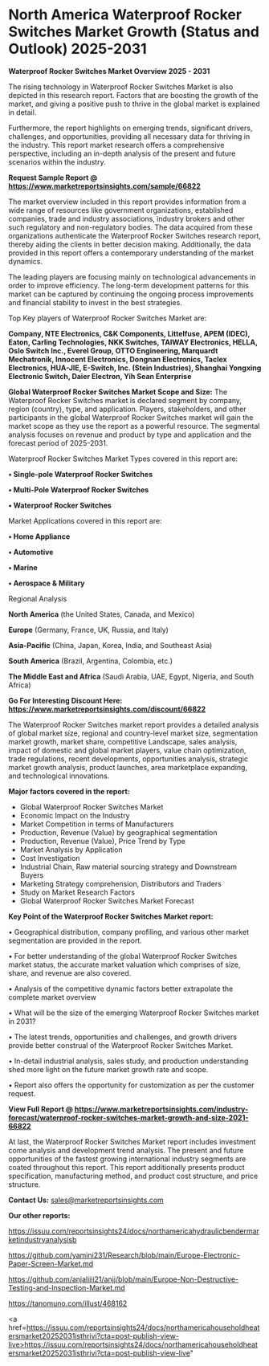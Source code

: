 # North America Waterproof Rocker Switches Market Growth (Status and Outlook) 2025-2031

<Strong> Waterproof Rocker Switches Market Overview 2025 - 2031</strong>

The rising technology in Waterproof Rocker Switches Market is also depicted in this research report. Factors that are boosting the growth of the market, and giving a positive push to thrive in the global market is explained in detail.

Furthermore, the report highlights on emerging trends, significant drivers, challenges, and opportunities, providing all necessary data for thriving in the industry. This report market research offers a comprehensive perspective, including an in-depth analysis of the present and future scenarios within the industry.

<strong>Request Sample Report @ <a href=https://www.marketreportsinsights.com/sample/66822>https://www.marketreportsinsights.com/sample/66822</a></strong>

The market overview included in this report provides information from a wide range of resources like government organizations, established companies, trade and industry associations, industry brokers and other such regulatory and non-regulatory bodies. The data acquired from these organizations authenticate the Waterproof Rocker Switches research report, thereby aiding the clients in better decision making. Additionally, the data provided in this report offers a contemporary understanding of the market dynamics.

The leading players are focusing mainly on technological advancements in order to improve efficiency. The long-term development patterns for this market can be captured by continuing the ongoing process improvements and financial stability to invest in the best strategies.

Top Key players of Waterproof Rocker Switches Market are:

<strong>Company, NTE Electronics, C&K Components, Littelfuse, APEM (IDEC), Eaton, Carling Technologies, NKK Switches, TAIWAY Electronics, HELLA, Oslo Switch Inc., Everel Group, OTTO Engineering, Marquardt Mechatronik, Innocent Electronics, Dongnan Electronics, Taclex Electronics, HUA-JIE, E-Switch, Inc. (Stein Industries), Shanghai Yongxing Electronic Switch, Daier Electron, Yih Sean Enterprise</strong>

<strong><b>Global Waterproof Rocker Switches Market Scope and Size:</b></strong>
The Waterproof Rocker Switches market is declared segment by company, region (country), type, and application. Players, stakeholders, and other participants in the global Waterproof Rocker Switches market will gain the market scope as they use the report as a powerful resource. The segmental analysis focuses on revenue and product by type and application and the forecast period of 2025-2031.

Waterproof Rocker Switches Market Types covered in this report are:

<strong>• Single-pole Waterproof Rocker Switches

• Multi-Pole Waterproof Rocker Switches

• Waterproof Rocker Switches</strong>

Market Applications covered in this report are:

<strong>• Home Appliance

• Automotive

• Marine

• Aerospace & Military</strong> 

Regional Analysis

<strong>North America</strong> (the United States, Canada, and Mexico)

<strong>Europe</strong> (Germany, France, UK, Russia, and Italy)

<strong>Asia-Pacific</strong> (China, Japan, Korea, India, and Southeast Asia)

<strong>South America</strong> (Brazil, Argentina, Colombia, etc.)

<strong>The Middle East and Africa</strong> (Saudi Arabia, UAE, Egypt, Nigeria, and South Africa)

<strong>Go For Interesting Discount Here: <a href=https://www.marketreportsinsights.com/discount/66822>https://www.marketreportsinsights.com/discount/66822</a></strong>

The Waterproof Rocker Switches market report provides a detailed analysis of global market size, regional and country-level market size, segmentation market growth, market share, competitive Landscape, sales analysis, impact of domestic and global market players, value chain optimization, trade regulations, recent developments, opportunities analysis, strategic market growth analysis, product launches, area marketplace expanding, and technological innovations.

<strong><b>Major factors covered in the report:</b></strong>
<ul>
  <li>Global Waterproof Rocker Switches Market </li>
  <li>Economic Impact on the Industry</li>
  <li>Market Competition in terms of Manufacturers</li>
  <li>Production, Revenue (Value) by geographical segmentation</li>
  <li>Production, Revenue (Value), Price Trend by Type</li>
  <li>Market Analysis by Application</li>
  <li>Cost Investigation</li>
  <li>Industrial Chain, Raw material sourcing strategy and Downstream Buyers</li>
  <li>Marketing Strategy comprehension, Distributors and Traders</li>
  <li>Study on Market Research Factors</li>
  <li>Global Waterproof Rocker Switches Market Forecast</li>
</ul>

<strong><b>Key Point of the Waterproof Rocker Switches Market report:</b></strong>

• Geographical distribution, company profiling, and various other market segmentation are provided in the report.

• For better understanding of the global Waterproof Rocker Switches market status, the accurate market valuation which comprises of size, share, and revenue are also covered.

• Analysis of the competitive dynamic factors better extrapolate the complete market overview

• What will be the size of the emerging Waterproof Rocker Switches market in 2031?

• The latest trends, opportunities and challenges, and growth drivers provide better construal of the Waterproof Rocker Switches Market.

• In-detail industrial analysis, sales study, and production understanding shed more light on the future market growth rate and scope.

• Report also offers the opportunity for customization as per the customer request.

<strong><b>View Full Report @ <a href=https://www.marketreportsinsights.com/industry-forecast/waterproof-rocker-switches-market-growth-and-size-2021-66822>https://www.marketreportsinsights.com/industry-forecast/waterproof-rocker-switches-market-growth-and-size-2021-66822</a></b></strong>


At last, the Waterproof Rocker Switches Market report includes investment come analysis and development trend analysis. The present and future opportunities of the fastest growing international industry segments are coated throughout this report. This report additionally presents product specification, manufacturing method, and product cost structure, and price structure.

<strong>Contact Us:</strong>
sales@marketreportsinsights.com

<strong>Our other reports:</strong>

<a href=https://issuu.com/reportsinsights24/docs/northamericahydraulicbendermarketindustryanalysisb>https://issuu.com/reportsinsights24/docs/northamericahydraulicbendermarketindustryanalysisb</a>

<a href=https://github.com/yamini231/Research/blob/main/Europe-Electronic-Paper-Screen-Market.md>https://github.com/yamini231/Research/blob/main/Europe-Electronic-Paper-Screen-Market.md</a>

<a href=https://github.com/anjaliiii21/anjj/blob/main/Europe-Non-Destructive-Testing-and-Inspection-Market.md>https://github.com/anjaliiii21/anjj/blob/main/Europe-Non-Destructive-Testing-and-Inspection-Market.md</a>

<a href=https://tanomuno.com/illust/468162>https://tanomuno.com/illust/468162</a>

<a href=https://issuu.com/reportsinsights24/docs/northamericahouseholdheatersmarket20252031isthrivi?cta=post-publish-view-live>https://issuu.com/reportsinsights24/docs/northamericahouseholdheatersmarket20252031isthrivi?cta=post-publish-view-live</a>"

